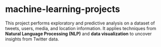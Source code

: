# machine-learning-projects
This project performs exploratory and predictive analysis on a dataset of tweets, users, media, and location information. It applies techniques from **Natural Language Processing (NLP)** and **data visualization** to uncover insights from Twitter data.
